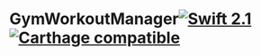 # GymWorkoutManager[![Swift 2.1](https://img.shields.io/badge/Swift-2.1-orange.svg?style=flat)](https://developer.apple.com/swift/) [![Carthage compatible](https://img.shields.io/badge/Carthage-compatible-4BC51D.svg?style=flat)](https://github.com/Carthage/Carthage)
